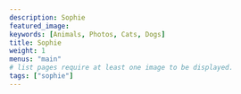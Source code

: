 ```yaml
---
description: Sophie
featured_image: 
keywords: [Animals, Photos, Cats, Dogs]
title: Sophie
weight: 1
menus: "main"
# list pages require at least one image to be displayed.
tags: ["sophie"]
---
```

